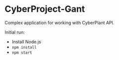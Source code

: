 # CyberProject-Gant

Complex application for working with CyberPlant API.

Initial run:

* Install Node.js
* `npm install`
* `npm start`
